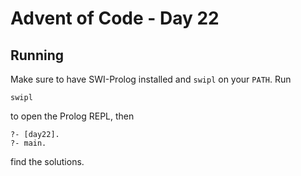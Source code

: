 # Advent of Code - Day 22

## Running

Make sure to have SWI-Prolog installed and `swipl` on your `PATH`. Run

```
swipl
```

to open the Prolog REPL, then

```
?- [day22].
?- main.
```

find the solutions.
